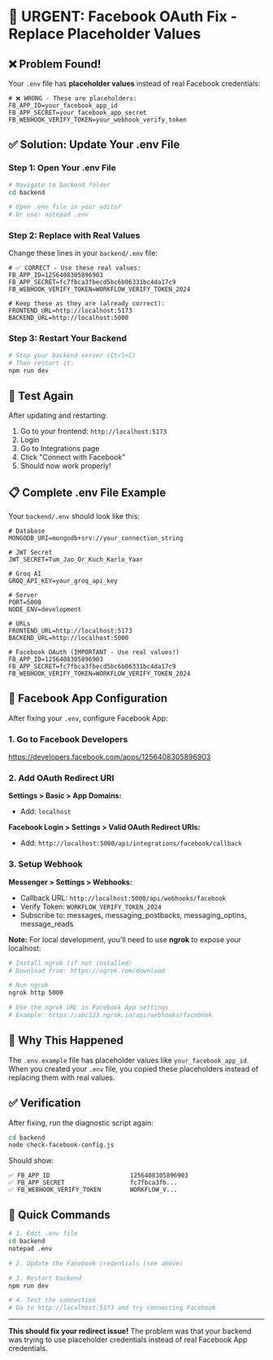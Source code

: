 # 🚨 URGENT: Facebook OAuth Fix - Replace Placeholder Values

## ❌ Problem Found!

Your `.env` file has **placeholder values** instead of real Facebook credentials:

```env
# ❌ WRONG - These are placeholders:
FB_APP_ID=your_facebook_app_id
FB_APP_SECRET=your_facebook_app_secret
FB_WEBHOOK_VERIFY_TOKEN=your_webhook_verify_token
```

## ✅ Solution: Update Your .env File

### Step 1: Open Your .env File

```bash
# Navigate to backend folder
cd backend

# Open .env file in your editor
# Or use: notepad .env
```

### Step 2: Replace with Real Values

Change these lines in your `backend/.env` file:

```env
# ✅ CORRECT - Use these real values:
FB_APP_ID=1256408305896903
FB_APP_SECRET=fc7fbca3fbecd5bc6b06331bc4da17c9
FB_WEBHOOK_VERIFY_TOKEN=WORKFLOW_VERIFY_TOKEN_2024

# Keep these as they are (already correct):
FRONTEND_URL=http://localhost:5173
BACKEND_URL=http://localhost:5000
```

### Step 3: Restart Your Backend

```bash
# Stop your backend server (Ctrl+C)
# Then restart it:
npm run dev
```

## 🧪 Test Again

After updating and restarting:

1. Go to your frontend: `http://localhost:5173`
2. Login
3. Go to Integrations page
4. Click "Connect with Facebook"
5. Should now work properly!

## 📋 Complete .env File Example

Your `backend/.env` should look like this:

```env
# Database
MONGODB_URI=mongodb+srv://your_connection_string

# JWT Secret
JWT_SECRET=Tum_Jao_Or_Kuch_Karlo_Yaar

# Groq AI
GROQ_API_KEY=your_groq_api_key

# Server
PORT=5000
NODE_ENV=development

# URLs
FRONTEND_URL=http://localhost:5173
BACKEND_URL=http://localhost:5000

# Facebook OAuth (IMPORTANT - Use real values!)
FB_APP_ID=1256408305896903
FB_APP_SECRET=fc7fbca3fbecd5bc6b06331bc4da17c9
FB_WEBHOOK_VERIFY_TOKEN=WORKFLOW_VERIFY_TOKEN_2024
```

## 🔐 Facebook App Configuration

After fixing your `.env`, configure Facebook App:

### 1. Go to Facebook Developers
https://developers.facebook.com/apps/1256408305896903

### 2. Add OAuth Redirect URI
**Settings > Basic > App Domains:**
- Add: `localhost`

**Facebook Login > Settings > Valid OAuth Redirect URIs:**
- Add: `http://localhost:5000/api/integrations/facebook/callback`

### 3. Setup Webhook
**Messenger > Settings > Webhooks:**
- Callback URL: `http://localhost:5000/api/webhooks/facebook`
- Verify Token: `WORKFLOW_VERIFY_TOKEN_2024`
- Subscribe to: messages, messaging_postbacks, messaging_optins, message_reads

**Note:** For local development, you'll need to use **ngrok** to expose your localhost:

```bash
# Install ngrok (if not installed)
# Download from: https://ngrok.com/download

# Run ngrok
ngrok http 5000

# Use the ngrok URL in Facebook App settings
# Example: https://abc123.ngrok.io/api/webhooks/facebook
```

## 🎯 Why This Happened

The `.env.example` file has placeholder values like `your_facebook_app_id`. When you created your `.env` file, you copied these placeholders instead of replacing them with real values.

## ✅ Verification

After fixing, run the diagnostic script again:

```bash
cd backend
node check-facebook-config.js
```

Should show:
```
✅ FB_APP_ID                      1256408305896903
✅ FB_APP_SECRET                  fc7fbca3fb...
✅ FB_WEBHOOK_VERIFY_TOKEN        WORKFLOW_V...
```

## 🚀 Quick Commands

```bash
# 1. Edit .env file
cd backend
notepad .env

# 2. Update the Facebook credentials (see above)

# 3. Restart backend
npm run dev

# 4. Test the connection
# Go to http://localhost:5173 and try connecting Facebook
```

---

**This should fix your redirect issue!** The problem was that your backend was trying to use placeholder credentials instead of real Facebook App credentials.
